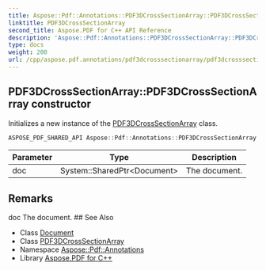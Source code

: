 ```yaml
---
title: Aspose::Pdf::Annotations::PDF3DCrossSectionArray::PDF3DCrossSectionArray constructor
linktitle: PDF3DCrossSectionArray
second_title: Aspose.PDF for C++ API Reference
description: 'Aspose::Pdf::Annotations::PDF3DCrossSectionArray::PDF3DCrossSectionArray constructor. Initializes a new instance of the PDF3DCrossSectionArray class in C++.'
type: docs
weight: 200
url: /cpp/aspose.pdf.annotations/pdf3dcrosssectionarray/pdf3dcrosssectionarray/
---
```

## PDF3DCrossSectionArray::PDF3DCrossSectionArray constructor


Initializes a new instance of the [PDF3DCrossSectionArray](../) class.

```cpp
ASPOSE_PDF_SHARED_API Aspose::Pdf::Annotations::PDF3DCrossSectionArray::PDF3DCrossSectionArray(System::SharedPtr<Document> doc)
```


| Parameter | Type | Description |
| --- | --- | --- |
| doc | System::SharedPtr\<Document\> | The document. |
## Remarks


<parameterlist kind="param">
  <parameteritem>
    <parameternamelist>
      <parametername>doc</parametername>
    </parameternamelist>
    <parameterdescription>
      <para>The document.</para>
    </parameterdescription>
  </parameteritem>
</parameterlist>
## See Also

* Class [Document](../../../aspose.pdf/document/)
* Class [PDF3DCrossSectionArray](../)
* Namespace [Aspose::Pdf::Annotations](../../)
* Library [Aspose.PDF for C++](../../../)
